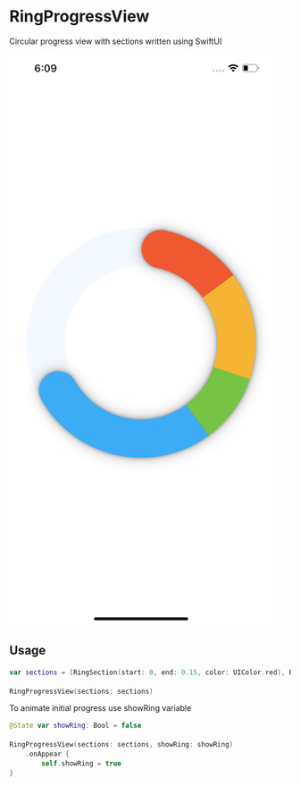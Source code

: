 # RingProgressView
Circular progress view with sections written using SwiftUI

![Sreen 1](https://github.com/cleverClosure/RingProgressView/blob/master/screenshots/screen1.png)

## Usage

```swift
var sections = [RingSection(start: 0, end: 0.15, color: UIColor.red), RingSection(start: 0.15, end: 0.3, color: UIColor.yellow), RingSection(start: 0.3, end: 0.4, color: UIColor.green), RingSection(start: 0.4, end: 0.7, color:  UIColor.blue)]

RingProgressView(sections: sections)
```
To animate initial progress use showRing variable

```swift
@State var showRing: Bool = false

RingProgressView(sections: sections, showRing: showRing)
    .onAppear {
        self.showRing = true
}
```
